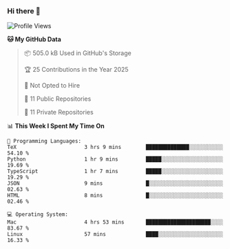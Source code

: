 ### Hi there 👋

<!--
**huayuan4396/huayuan4396** is a ✨ _special_ ✨ repository because its `README.md` (this file) appears on your GitHub profile.

Here are some ideas to get you started:

- 🔭 I’m currently working on ...
- 🌱 I’m currently learning ...
- 👯 I’m looking to collaborate on ...
- 🤔 I’m looking for help with ...
- 💬 Ask me about ...
- 📫 How to reach me: ...
- 😄 Pronouns: ...
- ⚡ Fun fact: ...
-->

<!--START_SECTION:waka-->
![Profile Views](http://img.shields.io/badge/Profile%20Views-1-blue)

**🐱 My GitHub Data** 

> 📦 505.0 kB Used in GitHub's Storage 
 > 
> 🏆 25 Contributions in the Year 2025
 > 
> 🚫 Not Opted to Hire
 > 
> 📜 11 Public Repositories 
 > 
> 🔑 11 Private Repositories 
 > 
📊 **This Week I Spent My Time On** 

```text
💬 Programming Languages: 
TeX                      3 hrs 9 mins        ██████████████░░░░░░░░░░░   54.10 % 
Python                   1 hr 9 mins         █████░░░░░░░░░░░░░░░░░░░░   19.69 % 
TypeScript               1 hr 7 mins         █████░░░░░░░░░░░░░░░░░░░░   19.29 % 
JSON                     9 mins              █░░░░░░░░░░░░░░░░░░░░░░░░   02.63 % 
HTML                     8 mins              █░░░░░░░░░░░░░░░░░░░░░░░░   02.46 % 

💻 Operating System: 
Mac                      4 hrs 53 mins       █████████████████████░░░░   83.67 % 
Linux                    57 mins             ████░░░░░░░░░░░░░░░░░░░░░   16.33 % 
```


<!--END_SECTION:waka-->
